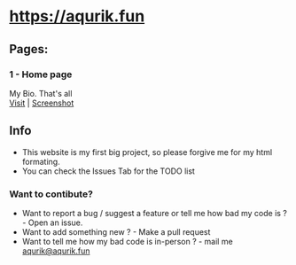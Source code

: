 # https://aqurik.fun



## Pages:
### 1 - Home page
My Bio. That's all <br />
[Visit](https://aqurik.fun) | [Screenshot](https://github.com/user-attachments/assets/b17cf286-553e-438d-93f5-ea756d8f794a)

## Info
* This website is my first big project, so please forgive me for my html formating. <br />
* You can check the Issues Tab for the TODO list <br />
### Want to contibute?
* Want to report a bug / suggest a feature or tell me how bad my code is ? - Open an issue.
* Want to add something new ? - Make a pull request
* Want to tell me how my bad code is in-person ? - mail me aqurik@aqurik.fun

